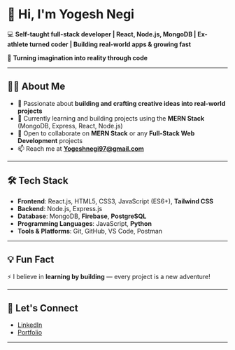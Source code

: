 # 👋 Hi, I'm Yogesh Negi

💻 **Self-taught full-stack developer | React, Node.js, MongoDB | Ex-athlete turned coder | Building real-world apps & growing fast**

🎯 **Turning imagination into reality through code**

---

## 👨‍💻 About Me

- 🚀 Passionate about **building and crafting creative ideas into real-world projects**
- 🌱 Currently learning and building projects using the **MERN Stack** (MongoDB, Express, React, Node.js)
- 🤝 Open to collaborate on **MERN Stack** or any **Full-Stack Web Development** projects
- 📫 Reach me at **[Yogeshnegi97@gmail.com](mailto:Yogeshnegi97@gmail.com)**

---

## 🛠️ Tech Stack

- **Frontend**: React.js, HTML5, CSS3, JavaScript (ES6+), **Tailwind CSS**
- **Backend**: Node.js, Express.js
- **Database**: MongoDB, **Firebase**, **PostgreSQL**
- **Programming Languages**: JavaScript, **Python**
- **Tools & Platforms**: Git, GitHub, VS Code, Postman

---

## 💡 Fun Fact

⚡ I believe in **learning by building** — every project is a new adventure!

---

## 🔗 Let's Connect

- [LinkedIn](https://www.linkedin.com/in/YOUR-LINKEDIN-HERE)
- [Portfolio](https://my-portfolio-website-chi-tan.vercel.app/#home) 

---


<!---
YogeshNegi10/YogeshNegi10 is a ✨ special ✨ repository because its `README.md` (this file) appears on your GitHub profile.
You can click the Preview link to take a look at your changes.
--->
